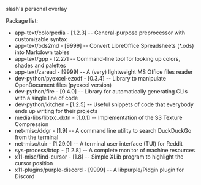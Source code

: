 slash's personal overlay

Package list:
* app-text/colorpedia        - [1.2.3]  -- General-purpose preprocessor with customizable syntax
* app-text/ods2md            - [9999]   -- Convert LibreOffice Spreadsheets (*.ods) into Markdown tables
* app-text/gpp               - [2.27]   -- Command-line tool for looking up colors, shades and palettes
* app-text/zaread            - [9999]   -- A (very) lightweight MS Office files reader
* dev-python/pyexcel-ezodf   - [0.3.4]  -- Library to manipulate OpenDocument files (pyexcel version)
* dev-python/fire            - [0.4.0]  -- Library for automatically generating CLIs with a single line of code
* dev-python/kitchen         - [1.2.5]  -- Useful snippets of code that everybody ends up writing for their projects
* media-libs/libtxc_dxtn     - [1.0.1]  -- Implementation of the S3 Texture Compression
* net-misc/ddgr              - [1.9]    -- A command line utility to search DuckDuckGo from the terminal
* net-misc/tuir              - [1.29.0] -- A terminal user interface (TUI) for Reddit
* sys-process/btop           - [1.2.8]  -- A complete monitor of machine resources
* x11-misc/find-cursor       - [1.8]    -- Simple XLib program to highlight the cursor position
* x11-plugins/purple-discord - [9999]   -- A libpurple/Pidgin plugin for Discord
